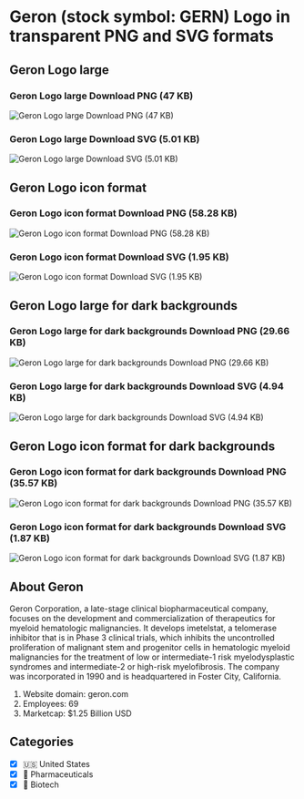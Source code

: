 # Geron (stock symbol: GERN) Logo in transparent PNG and SVG formats

## Geron Logo large

### Geron Logo large Download PNG (47 KB)

![Geron Logo large Download PNG (47 KB)](/img/orig/GERN_BIG-39e10d38.png)

### Geron Logo large Download SVG (5.01 KB)

![Geron Logo large Download SVG (5.01 KB)](/img/orig/GERN_BIG-8647a91b.svg)

## Geron Logo icon format

### Geron Logo icon format Download PNG (58.28 KB)

![Geron Logo icon format Download PNG (58.28 KB)](/img/orig/GERN-256e436e.png)

### Geron Logo icon format Download SVG (1.95 KB)

![Geron Logo icon format Download SVG (1.95 KB)](/img/orig/GERN-553d2436.svg)

## Geron Logo large for dark backgrounds

### Geron Logo large for dark backgrounds Download PNG (29.66 KB)

![Geron Logo large for dark backgrounds Download PNG (29.66 KB)](/img/orig/GERN_BIG.D-5669c80f.png)

### Geron Logo large for dark backgrounds Download SVG (4.94 KB)

![Geron Logo large for dark backgrounds Download SVG (4.94 KB)](/img/orig/GERN_BIG.D-1d4dcca7.svg)

## Geron Logo icon format for dark backgrounds

### Geron Logo icon format for dark backgrounds Download PNG (35.57 KB)

![Geron Logo icon format for dark backgrounds Download PNG (35.57 KB)](/img/orig/GERN.D-3f99929f.png)

### Geron Logo icon format for dark backgrounds Download SVG (1.87 KB)

![Geron Logo icon format for dark backgrounds Download SVG (1.87 KB)](/img/orig/GERN.D-8d14380e.svg)

## About Geron

Geron Corporation, a late-stage clinical biopharmaceutical company, focuses on the development and commercialization of therapeutics for myeloid hematologic malignancies. It develops imetelstat, a telomerase inhibitor that is in Phase 3 clinical trials, which inhibits the uncontrolled proliferation of malignant stem and progenitor cells in hematologic myeloid malignancies for the treatment of low or intermediate-1 risk myelodysplastic syndromes and intermediate-2 or high-risk myelofibrosis. The company was incorporated in 1990 and is headquartered in Foster City, California.

1. Website domain: geron.com
2. Employees: 69
3. Marketcap: $1.25 Billion USD


## Categories
- [x] 🇺🇸 United States
- [x] 💊 Pharmaceuticals
- [x] 🧬 Biotech
